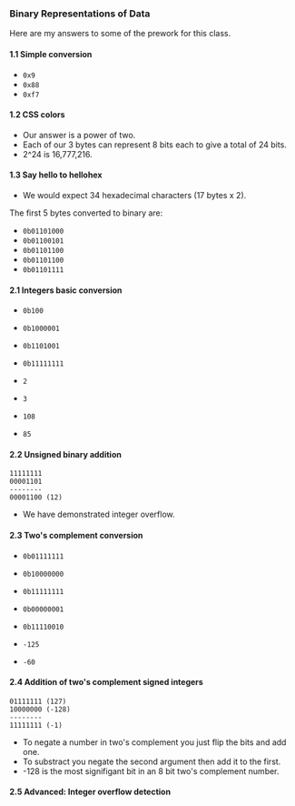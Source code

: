### Binary Representations of Data

Here are my answers to some of the prework for this class.

#### 1.1 Simple conversion
- `0x9`
- `0x88`
- `0xf7`

#### 1.2 CSS colors
- Our answer is a power of two.
- Each of our 3 bytes can represent 8 bits each to give a total of 24 bits.
- 2^24 is 16,777,216.

#### 1.3 Say hello to hellohex
- We would expect 34 hexadecimal characters (17 bytes x 2).

The first 5 bytes converted to binary are:
- `0b01101000`
- `0b01100101`
- `0b01101100`
- `0b01101100`
- `0b01101111`

#### 2.1 Integers basic conversion

- `0b100`
- `0b1000001`
- `0b1101001`
- `0b11111111`

- `2`
- `3`
- `108`
- `85`

#### 2.2 Unsigned binary addition
```
11111111
00001101
--------
00001100 (12)
```

- We have demonstrated integer overflow.

#### 2.3 Two's complement conversion
- `0b01111111`
- `0b10000000`
- `0b11111111`
- `0b00000001`
- `0b11110010`

- `-125`
- `-60`

#### 2.4 Addition of two's complement signed integers
```
01111111 (127)
10000000 (-128)
--------
11111111 (-1)
```

- To negate a number in two's complement you just flip the bits and add one.
- To substract you negate the second argument then add it to the first.
- -128 is the most signifigant bit in an 8 bit two's complement number.

#### 2.5 Advanced: Integer overflow detection
